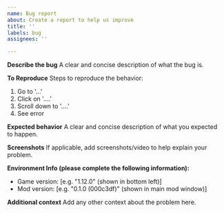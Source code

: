 ```yaml
---
name: Bug report
about: Create a report to help us improve
title: ''
labels: bug
assignees: ''

---
```


<!--Before you report, please check for existing issues to avoid duplicates-->

**Describe the bug**
A clear and concise description of what the bug is.

**To Reproduce**
Steps to reproduce the behavior:
1. Go to '...'
2. Click on '....'
3. Scroll down to '....'
4. See error

**Expected behavior**
A clear and concise description of what you expected to happen.

**Screenshots**
If applicable, add screenshots/video to help explain your problem.

**Environment Info (please complete the following information):**
 - Game version: [e.g. "1.12.0" (shown in bottom left)]
 - Mod version: [e.g. "0.1.0 (000c3df)" (shown in main mod window)]

**Additional context**
Add any other context about the problem here.
